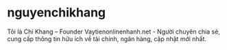 # nguyenchikhang
Tôi là Chí Khang – Founder Vaytienonlinenhanh.net - Người chuyên chia sẻ, cung cấp thông tin hữu ích về tài chính, ngân hàng, cập nhật mới nhất.
